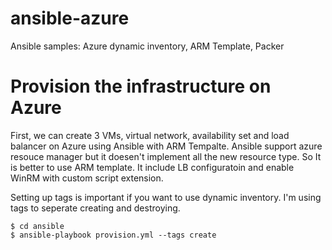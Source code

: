 # ansible-azure
Ansible samples: Azure dynamic inventory, ARM Template, Packer

# Provision the infrastructure on Azure

First, we can create 3 VMs, virtual network, availability set and load balancer on Azure using Ansible with ARM Tempalte. Ansible support azure resouce manager but it doesen't implement all the new resource type. So It is better to use ARM template. It include LB configuratoin and enable WinRM with custom script extension.

Setting up tags is important if you want to use dynamic inventory. I'm using tags to seperate creating and destroying.

```
$ cd ansible
$ ansible-playbook provision.yml --tags create
```


